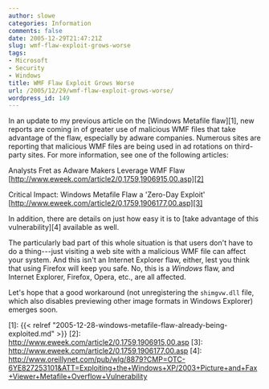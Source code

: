 ```yaml
---
author: slowe
categories: Information
comments: false
date: 2005-12-29T21:47:21Z
slug: wmf-flaw-exploit-grows-worse
tags:
- Microsoft
- Security
- Windows
title: WMF Flaw Exploit Grows Worse
url: /2005/12/29/wmf-flaw-exploit-grows-worse/
wordpress_id: 149
---
```


In an update to my previous article on the [Windows Metafile flaw][1], new reports are coming in of greater use of malicious WMF files that take advantage of the flaw, especially by adware companies. Numerous sites are reporting that malicious WMF files are being used in ad rotations on third-party sites. For more information, see one of the following articles:

Analysts Fret as Adware Makers Leverage WMF Flaw  
[http://www.eweek.com/article2/0,1759,1906915,00.asp][2]

Critical Impact: Windows Metafile Flaw a 'Zero-Day Exploit'  
[http://www.eweek.com/article2/0,1759,1906177,00.asp][3]

In addition, there are details on just how easy it is to [take advantage of this vulnerability][4] available as well.

The particularly bad part of this whole situation is that users don't have to do a thing---just visiting a web site with a malicious WMF file can affect your system. And this isn't an Internet Explorer flaw, either, lest you think that using Firefox will keep you safe. No, this is a _Windows_ flaw, and Internet Explorer, Firefox, Opera, etc., are all affected.

Let's hope that a good workaround (not unregistering the `shimgvw.dll` file, which also disables previewing other image formats in Windows Explorer) emerges soon.

[1]: {{< relref "2005-12-28-windows-metafile-flaw-already-being-exploited.md" >}}
[2]: http://www.eweek.com/article2/0,1759,1906915,00.asp
[3]: http://www.eweek.com/article2/0,1759,1906177,00.asp
[4]: http://www.oreillynet.com/pub/wlg/8879?CMP=OTC-6YE827253101&ATT=Exploiting+the+Windows+XP/2003+Picture+and+Fax+Viewer+Metafile+Overflow+Vulnerability
